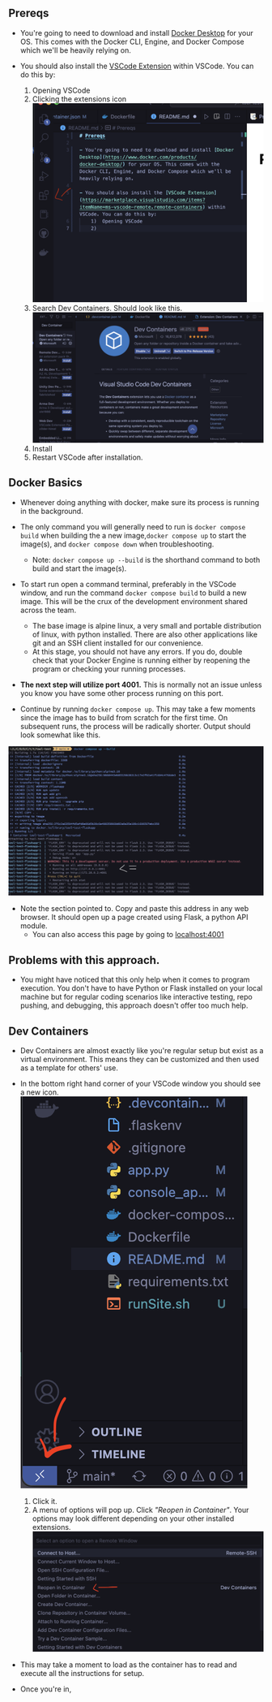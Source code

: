 ## Prereqs 

- You're going to need to download and install [Docker Desktop](https://www.docker.com/products/docker-desktop/) for your OS. This comes with the Docker CLI, Engine, and Docker Compose which we'll be heavily relying on.

- You should also install the [VSCode Extension](https://marketplace.visualstudio.com/items?itemName=ms-vscode-remote.remote-containers) within VSCode. You can do this by:
    1)  Opening VSCode
    2)  Clicking the extensions icon
    ![This is where the Extensions shortcut is](./Assets/extensions_location.png)
    3) Search Dev Containers. Should look like this.
    ![This is what Dev Containers looks like](./Assets/devcontainers.png)
    4) Install
    5) Restart VSCode after installation.

## Docker Basics

- Whenever doing anything with docker, make sure its process is running in the background. 

- The only command you will generally need to run is `docker compose build` when building the a new image,`docker compose up` to start the image(s), and `docker compose down` when troubleshooting. 
    - Note:  `docker compose up --build` is the shorthand command to both build and start the image(s).

- To start run open a command terminal, preferably in the VSCode window, and run the command `docker compose build` to build a new image. This will be the crux of the development environment shared across the team.
    - The base image is alpine linux, a very small and portable distribution of linux, with python installed. There are also other applications like git and an SSH client installed for our convenience.
    - At this stage, you should not have any errors. If you do, double check that your Docker Engine is running either by reopening the program or checking your running processes.

- **The next step will utilize port 4001.** This is normally not an issue unless you know you have some other process running on this port.

- Continue by running `docker compose up`. This may take a few moments since the image has to build from scratch for the first time. On subsequent runs, the process will be radically shorter. Output should look somewhat like this.

![Docker Output should look like this](./Assets/docker_compose_up_output.png)

- Note the section pointed to. Copy and paste this address in any web browser. It should open up a page created using Flask, a python API module.
    - You can also access this page by going to [localhost:4001](localhost:4001)

## Problems with this approach.
- You might have noticed that this only help when it comes to program execution. You don't have to have Python or Flask installed on your local machine but for regular coding scenarios like interactive testing, repo pushing, and debugging, this approach doesn't offer too much help.

## Dev Containers
- Dev Containers are almost exactly like you're regular setup but exist as a virtual environment. This means they can be customized and then used as a template for others' use.

- In the bottom right hand corner of your VSCode window you should see a new icon.
![This is what the new icon should look like](./Assets/external_connection_icon.png)
    1. Click it.
    2. A menu of options will pop up. Click *"Reopen in Container"*. Your options may look different depending on your other installed extensions.  ![Menu Option you want](./Assets/devcontainer_option.png)

- This may take a moment to load as the container has to read and execute all the instructions for setup.

- Once you're in, 

